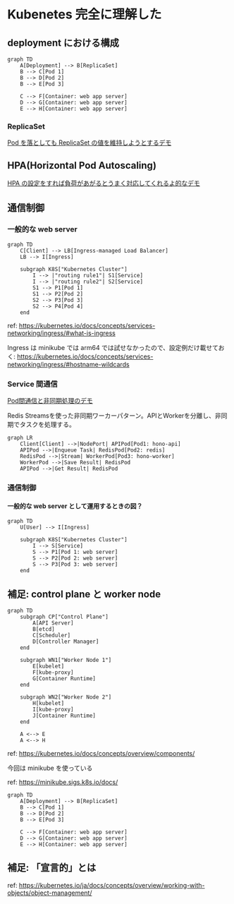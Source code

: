 # Kubenetes 完全に理解した

## deployment における構成

```mermaid
graph TD
    A[Deployment] --> B[ReplicaSet]
    B --> C[Pod 1]
    B --> D[Pod 2]
    B --> E[Pod 3]
    
    C --> F[Container: web app server]
    D --> G[Container: web app server]
    E --> H[Container: web app server]
```

### ReplicaSet

[Pod を落としても ReplicaSet の値を維持しようとするデモ](./replicaset/README.md)

## HPA(Horizontal Pod Autoscaling)

[HPA の設定をすれば負荷があがるとうまく対応してくれるよ的なデモ](./hpa/README.md)

## 通信制御

### 一般的な web server

```mermaid
graph TD
    C[Client] --> LB[Ingress-managed Load Balancer]
    LB --> I[Ingress]
    
    subgraph K8S["Kubernetes Cluster"]
        I --> |"routing rule1"| S1[Service]
        I --> |"routing rule2"| S2[Service]
        S1 --> P1[Pod 1]
        S1 --> P2[Pod 2]
        S2 --> P3[Pod 3]
        S2 --> P4[Pod 4]
    end
```

ref: https://kubernetes.io/docs/concepts/services-networking/ingress/#what-is-ingress

Ingress は minikube では arm64 では試せなかったので、設定例だけ載せておく: https://kubernetes.io/docs/concepts/services-networking/ingress/#hostname-wildcards

### Service 間通信

[Pod間通信と非同期処理のデモ](./ipc/README.md)

Redis Streamsを使った非同期ワーカーパターン。APIとWorkerを分離し、非同期でタスクを処理する。

```mermaid
graph LR
    Client[Client] -->|NodePort| APIPod[Pod1: hono-api]
    APIPod -->|Enqueue Task| RedisPod[Pod2: redis]
    RedisPod -->|Stream| WorkerPod[Pod3: hono-worker]
    WorkerPod -->|Save Result| RedisPod
    APIPod -->|Get Result| RedisPod
```
### 通信制御

#### 一般的な web server として運用するときの図？
```mermaid
graph TD
    U[User] --> I[Ingress]

    subgraph K8S["Kubernetes Cluster"]
        I --> S[Service]
        S --> P1[Pod 1: web server]
        S --> P2[Pod 2: web server]
        S --> P3[Pod 3: web server]
    end
```


## 補足: control plane と worker node

```mermaid
graph TD
    subgraph CP["Control Plane"]
        A[API Server]
        B[etcd]
        C[Scheduler]
        D[Controller Manager]
    end
    
    subgraph WN1["Worker Node 1"]
        E[kubelet]
        F[kube-proxy]
        G[Container Runtime]
    end
    
    subgraph WN2["Worker Node 2"]
        H[kubelet]
        I[kube-proxy]
        J[Container Runtime]
    end
    
    A <--> E
    A <--> H
```

ref: https://kubernetes.io/docs/concepts/overview/components/

今回は minikube を使っている

ref: https://minikube.sigs.k8s.io/docs/


```mermaid
graph TD
    A[Deployment] --> B[ReplicaSet]
    B --> C[Pod 1]
    B --> D[Pod 2]
    B --> E[Pod 3]
    
    C --> F[Container: web app server]
    D --> G[Container: web app server]
    E --> H[Container: web app server]
```

## 補足: 「宣言的」とは
ref: https://kubernetes.io/ja/docs/concepts/overview/working-with-objects/object-management/
